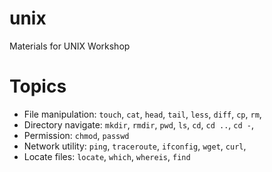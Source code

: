 # unix
Materials for UNIX Workshop

# Topics 
- File manipulation: `touch`, `cat`, `head`, `tail`, `less`, `diff`, `cp`, `rm`, 
- Directory navigate: `mkdir`, `rmdir`, `pwd`, `ls`, `cd`, `cd ..`, `cd -`, 
- Permission: `chmod`, `passwd`
- Network utility: `ping`, `traceroute`, `ifconfig`, `wget`, `curl`, 
- Locate files: `locate`, `which`, `whereis`, `find` 
